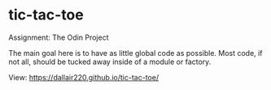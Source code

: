 # tic-tac-toe

Assignment: The Odin Project

The main goal here is to have as little global code as possible.
Most code, if not all, should be tucked away inside of a module or factory.

View: https://dallair220.github.io/tic-tac-toe/
